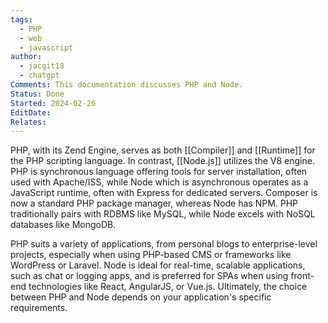 ```yaml
---
tags:
  - PHP
  - web
  - javascript
author:
  - jacgit18
  - chatgpt
Comments: This documentation discusses PHP and Node.
Status: Done
Started: 2024-02-26
EditDate: 
Relates:
---
```

PHP, with its Zend Engine, serves as both [[Compiler]] and [[Runtime]] for the PHP scripting language. In contrast, [[Node.js]] utilizes the V8 engine. PHP is synchronous language offering tools for server installation, often used with Apache/ISS, while Node which is asynchronous operates as a JavaScript runtime, often with Express for dedicated servers. Composer is now a standard PHP package manager, whereas Node has NPM. PHP traditionally pairs with RDBMS like MySQL, while Node excels with NoSQL databases like MongoDB.

PHP suits a variety of applications, from personal blogs to enterprise-level projects, especially when using PHP-based CMS or frameworks like WordPress or Laravel. Node is ideal for real-time, scalable applications, such as chat or logging apps, and is preferred for SPAs when using front-end technologies like React, AngularJS, or Vue.js. Ultimately, the choice between PHP and Node depends on your application's specific requirements.

